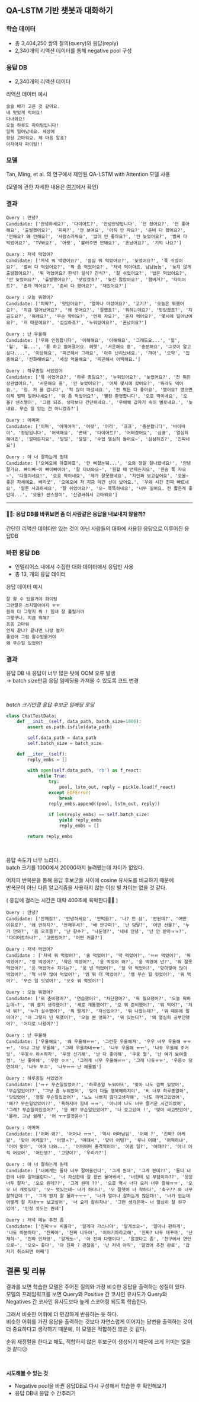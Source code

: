 ## **QA-LSTM 기반 챗봇과 대화하기**


### **학습 데이터** 
- 총 3,404,250 쌍의 질의(query)와 응답(reply)
- 2,340개의 리액션 데이터를 통해 negative pool 구성

### **응답 DB**
- 2,340개의 리액션 데이터

리액션 데이터 예시
```
슬슬 배가 고픈 것 같아요.
네 맛있게 먹어요!
다녀와요!
오늘 하루도 파이팅입니다!
일찍 일어났네요. 세상에
항상 고마워요. 제 마음 알죠?
아자아자 파이팅!!
```


### **모델**  
Tan, Ming, et al. 의 연구에서 제안된 QA-LSTM with Attention 모델 사용

(모델에 관한 자세한 내용은 [여기](https://github.com/aqaqsubin/Chatbot-with-QA-LSTM)에서 확인)

### **결과**

```
Query : 안녕? 
Candidate: ['안녕하세요?', '다이어트?', '안녕안녕입니다', '안 잤어요?', '안 좋아해요', '출발했어요?', '피짜?', '안 보여요', '아직 안 자요?', '준비 다 했어요?', '안해요? 왜 안해요?', '사랑스러워요', '많이 안 좋아요?', '안 늦었어요?', '벌써 다 먹었어요?', 'TV봐요?', '어랏', '불러주면 안돼요?', '혼났어요?', '기억 나요?'] 

Query : 저녁 먹었어? 
Candidate: ['저녁 뭐 먹었어요?', '점심 뭐 먹었어요?', '늦었어요?', '푹 쉬었어요?', '벌써 다 먹었어요?', '뭐 좀 먹었어요?', '저녁 먹어야죠. 냠냠뇸뇸', '늦지 않게 출발했어요?', '뭐 먹었어요? 한식? 일식? 간식?', '잘 쉬었어요?', '밥은 먹었어요?', '안 늦었어요?', '출발했어요?', '맛있겠죠?', '늦진 않았어요?', '햄버거?', '다이어트?', '혼자 먹어요?', '준비 다 했어요?', '재밌어요?'] 

Query : 오늘 뭐했어? 
Candidate: ['피짜?', '맛있어요?', '얼마나 마셨어요?', '고기?', '오늘은 뭐했어요?', '지금 일어났어요?', '왜 웃어요?', '잘했죠?', '뭐하는데요?', '맛있겠죠?', '지금도요?', '뭐래요?', '무슨 약이요?', '언제 자요?', '혼자 먹어요?', '몇시에 일어났어요?', '저 때문에요?', '심심하죠?', '누워있어요?', '혼났어요?'] 

Query : 난 우울해
Candidate: ['우와 인정합니다', '이해해요', '이해해요', '그래도요...', '헐', '헐', '헐...', '퓽 하고 없어졌어요. 헤헷', '서운해요 흥', '충분해요', '그것이 알고 싶다....', '이상해요', '피곤해서 그래요', '아주 난리났네요.', '꺄아', '으악', '집중해요', '전화해봐요', '세상 억울해요', '피곤해서 어떡해요.'] 

Query : 하루종일 서있었어 
Candidate: ['푹 쉬었어요?', '하루 종일요?', '누워있어요?', '늦었어요?', '전 뭐든 상관없어요.', '서운해요 흥', '안 늦었어요?', '어제 몇시에 잤어요?', '뭐라도 먹어요.', '힝. 저 울 겁니다', '헉 많이 마셨네요.', '전 뭐든 다 좋아요', '깼어요? 깼으면 이제 벌떡 일어나세요!', '뭐 좀 먹었어요?', '웰컴 환영합니다', '오호 딱이네요', '오올? 센스쟁이', '그럼 되죠. 생각보다 간단하네요.', '우에웩 갑자기 속이 별로네요.', '늦네요. 무슨 일 있는 건 아니겠죠?'] 

Query : 어머머 
Candidate: ['어머', '어머어머', '어랏', '어라', '크크', '충분합니다', '바이바이', '정답입니다', '어색해요', '변태', '다이어트?', '어쩌겠어요', '심쿵', '열심히 해야죠', '얼마든지요', '덜덜', '덜덜', '수업 열심히 들어요~', '심심하죠?', '진짜네요'] 

Query : 야 너 잘하는게 뭔데 
Candidate: ['오예오예 야호야호', '안 삐졌눈뒈...', '오와 정말 잘나왔네요!', '안녕 잘가요. 빠이빠~이 빠이빠이야', '잘 다녀와요~', '원할 때 언제든지요', '한숨 푹 자요~', '다행이네요!', '오호 딱이네요', '제가 잘못했네요', '지인짜 보고싶어요', '오올~ 좋은 자세예요. 베리굿', '오예오예 저 지금 약간 신이 났어요.', '우와 시간 진짜 빠르네요', '얼른 사과하세요', '잘 쉬었어요?', '오~ 똑똑하네요', '너무 길어요. 전 짧은게 좋던데...', '오올? 센스쟁이', '신경써줘서 고마워요']
```

---

#### **🕵🏼: 응답 DB를 바꿔보면 좀 더 사람같은 응답을 내보내지 않을까?**
간단한 리액션 데이터만 있는 것이 아닌 사람들의 대화에 사용된 응답으로 이루어진 응답DB


### **바뀐 응답 DB**  
- 인텔리어스 내에서 수집한 대화 데이터애서 응답만 사용
- 총 13, 개의 응답 데이터

응답 데이터 예시 
```
잘 할 수 있을거야 화이팅
그런말은 쓰지말아야지 ㅠㅠ
원래 다 그렇지 뭐 ! 힘내 잘 풀릴거야
그렇구나. 지금 뭐해?
응응 고마워
언제 끝나? 끝나면 나랑 놀자
좋았어 그럼 할수있을거야
왜 무슨일 있었어?
```

### **결과**

응답 DB 내 응답이 너무 많은 탓에 OOM 오류 발생  
→ batch size만큼 응답 임베딩을 가져올 수 있도록 코드 변경

<br>

*batch 크기만큼 응답 후보군 임베딩 로딩*
```python
class ChatTestData:
    def __init__(self, data_path, batch_size=1000):
        assert os.path.isfile(data_path)

        self.data_path = data_path
        self.batch_size = batch_size

    def __iter__(self):
        reply_embs = []
        
        with open(self.data_path, 'rb') as f_react:
            while True:
                try:
                    pool, lstm_out, reply = pickle.load(f_react)
                except EOFError:
                    break
                reply_embs.append((pool, lstm_out, reply))
                
                if len(reply_embs) == self.batch_size:
                    yield reply_embs
                    reply_embs = []

        return reply_embs
```

<br>

응답 속도가 너무 느리다..  
batch 크기를 1000에서 20000까지 늘려봤는데 차이가 없었다.

어차피 반복문을 통해 응답 후보군들 사이에 cosine 유사도를 비교하기 때문에   
반복문이 아닌 다른 알고리즘을 사용하지 않는 이상 별 차이는 없을 것 같다.


( 응답에 걸리는 시간은 대략 400초에 육박한다🤦‍♀️ )
```
Query : 안녕? 
Candidate: ['안깨짐?', '안녕하세요', '안먹음?', '나? 안 삼', '안된데?', '어떤 이유로?', '왜 안하지?', '안깨우셔?', '배 안구파?', '난 담달?', '어떤 선물?', '누가 안와?', '음 오후쯤?', '난 향수?', '나둔뎅?', '네네 안녕', '넌 안 받아ㅠㅠ?', '다이어트하나?', '고민있어?', '어떤 커플?']

Query : 저녁 먹었어? 
Candidate : ['저녁 뭐 먹었어?', '술 먹었어?', '약 먹었어?', 'ㅠㅠ 먹었어?', '뭐 먹었어?', '엉 먹었어?', '약은 먹었어?', '웅 먹었어 왜?', '웅 먹었어 넌?', '뭐 잘못 먹었어?', '응 먹었어ㅎ 자기는?', '웅 넌 먹었어?', '헐 약 먹었어?', '맞아맞아 많이 먹었어?', '헉 너무 많이 먹었어?', '엉 뭐 더 먹었어?', '엥 무슨 일 잇었어?', '뭐 먹어?', '무슨 일 잇었어?', '오호 뭐 먹었어?']

Query : 오늘 뭐했어? 
Candidate: ['뭐 준비했어?', '연습했어?', '차단했어?', '뭐 필요했어?', '오늘 뭐하는데~?', '뭐 쓸지 생각했어?', '새로 개통했어?', '오 뭐 준비했어?', '뭐 먹어?', '저녁 뭐?', '누가 실수했어?', '뭐 팔게?', '자신있어?', '뭐 나왔는데?', '뭐 때문에 말이야?', '아 그렇지 넌 뭐했어?', '오늘 본 영화?', '뭐 있는디?', '왜 열심히 공부안했어?', '어디로 나왔어?']

Query : 난 우울해
Candidate: ['우울해요', '왜 우울해ㅠㅠ', '그런듯 우울해져', '우우 너무 우울해 ㅠㅠㅠ', '아냐 그냥 우울해', '그래 우울하네ㅠㅠ', '나두 우울해 ㅠㅠ', '나두 우울해 주거잉', '우웅ㅇ 하ㅈ하자', '우앙 신기해', '난 다 좋아해', '우웅 뭘', '난 여기 보여줄껭', '난 좋아해', '우왕 ㅇㅈ', '그러게 너무 우울해ㅠㅠ', '그래 나듀ㅠㅠ', '우웅ㅇ 당연하지', '나두 부끄', '나두ㅠㅠ 난 해물찜']

Query : 하루종일 서있었어 
Candidate: ['ㅠㅜ 무슨일있었어?', '하루종일 누워이또', '맞아 나도 깜빡 잊었어', '무슨일있어??', '그냥 좀 누워있어', '맞아 다들 행복해하지이', '비 너무 하루종일와', '맛있었어', '정말 무슨일있었어?', '노노 나쁘지 않다고생각해', '나도 까먹고있었어', '왜?? 무슨일있었어??', '욕하지마 힘내 ㅠㅠ', '아니야 나도 너무 즐거운 시간이었어', '그래? 무슨일이있었어?', '응 왜? 무슨일있었어?', '나 오고있어 !', '맞아 싸고맛있어', '몰라, 그냥 쉴래', '어 ㅜㅜ알겟움ㅇ']

Query : 어머머 
Candidate: ['어머 왜?', '어머나 ㅠㅠ', '역시 어머님임', '어때 ?', '진짜? 어케앎', '맞아 어케앎?', '어땡ㅅ?', '어떄서', '맞아 어떰?', '루니 어떄', '어떡하냐', '어어 맞아', '어여 나와...', '어머어머 충격적이야', '어떰 일?', '어때??', '아니 아직 어뵤어', '어딘뎅?', '고양이?', '우리가?']

Query : 야 너 잘하는게 뭔데 
Candidate: ['너에게는 둘다 너무 잘어울린다', '그게 뭔데', '그게 뭔데??', '둘다 너한테 너무 잘어울린다~', '너 자신한테 잘 한번 물어봐바', '너한테 넘 부담이야??', '응응 너두 잘자', '오오 뭔데??', '그게 뭔데 ??', '오호 역시 너다 요리 너무 잘해ㅠㅠ', '오오 너 개멋있다', '오~ 멋있는데~ 너가 하다니', '오 잘햇어 너 착하다', '축구?? 와 너무 잘하던데 ?', '그게 뭔지 잘 몰라ㅜㅜㅜ', '너가 얼마나 잘하는게 많은데!', '너가 없는데 어떻게 잘 지내ㅠㅠ 보고싶어', '너 요리 잘하자나', '그런 생각은마~ 너 열심히 잘 하구 있어', '인정 섯도는 뭔데']

Query : 저녁 메뉴 추천 좀 
Candidate: ['진짜ㅠㅠ 비올각', '알게따 가스나야', '알게쏘오~', '얼마나 편하게', '나도 따분하다', '진짜야', '진짜 나두야', '이야기하라고해', '진짜? 나두 데꾸까', '난 재하~', '진짜 인저엉', '알게쏘~', '아 진짜 다행이다', '알겠다고 좀', '친구에서 연인으로~', '오오~ 좋다', '아 진짜 ? 괜찮움', '난 저녁 아직', '알겠어 추천 완료', '갑자기 취소되면 어쨰']

```
## **결론 및 리뷰**

결과를 보면 학습한 모델은 주어진 질의와 가장 비슷한 응답을 출력하는 성질이 있다.  
모델의 프레임워크를 보면 Query와 Positive 간 코사인 유사도가 Query와 Negatives 간 코사인 유사도보다 높게 스코어링 되도록 학습한다. 


그래서 비슷한 어휘에 더 민감하게 반응하는 듯 하다.  
비슷한 어휘를 가진 응답을 출력하는 것보다 자연스럽게 이어지는 답변을 출력하는 것이 더 중요하다고 생각하기 때문에, 이 모델은 적합하진 않은 것 같다.

순위 재정렬을 한다고 해도, 적합하지 않은 후보군이 생성되기 때문에 크게 의미는 없을 것 같다😥

<br>

**시도해볼 수 있는 것**
- Negative pool을 바뀐 응답DB로 다시 구성해서 학습한 후 확인해보기
- 응답 DB내 응답 수 간추리기

